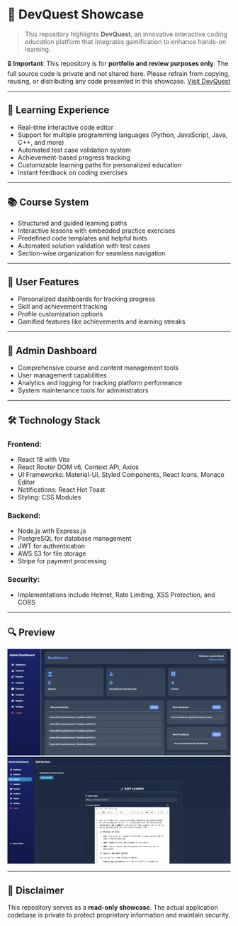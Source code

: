 # 🚀 DevQuest Showcase

> This repository highlights **DevQuest**, an innovative interactive coding education platform that integrates gamification to enhance hands-on learning.

🔒 **Important**: This repository is for **portfolio and review purposes only**. The full source code is private and not shared here. Please refrain from copying, reusing, or distributing any code presented in this showcase.
[Visit DevQuest](https://www.dev-quest.tech/)

---

## 🧠 Learning Experience

- Real-time interactive code editor
- Support for multiple programming languages (Python, JavaScript, Java, C++, and more)
- Automated test case validation system
- Achievement-based progress tracking
- Customizable learning paths for personalized education
- Instant feedback on coding exercises

---

## 📚 Course System

- Structured and guided learning paths
- Interactive lessons with embedded practice exercises
- Predefined code templates and helpful hints
- Automated solution validation with test cases
- Section-wise organization for seamless navigation

---

## 👤 User Features

- Personalized dashboards for tracking progress
- Skill and achievement tracking
- Profile customization options
- Gamified features like achievements and learning streaks

---

## 👑 Admin Dashboard

- Comprehensive course and content management tools
- User management capabilities
- Analytics and logging for tracking platform performance
- System maintenance tools for administrators

---

## 🛠️ Technology Stack

### **Frontend:**

- React 18 with Vite
- React Router DOM v6, Context API, Axios
- UI Frameworks: Material-UI, Styled Components, React Icons, Monaco Editor
- Notifications: React Hot Toast
- Styling: CSS Modules

### **Backend:**

- Node.js with Express.js
- PostgreSQL for database management
- JWT for authentication
- AWS S3 for file storage
- Stripe for payment processing

### **Security:**

- Implementations include Helmet, Rate Limiting, XSS Protection, and CORS

---

## 🔍 Preview

![Dashboard](./screenshots/dashboard.png)
![Lesson Editor](./screenshots/lesson-view.png)

---

## 🚧 Disclaimer

This repository serves as a **read-only showcase**. The actual application codebase is private to protect proprietary information and maintain security.
